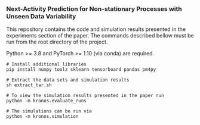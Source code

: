 ###  Next-Activity Prediction for Non-stationary Processes with Unseen Data Variability

This repository contains the code and simulation results presented in the
experiments section of the paper. The commands described bellow must be
run from the root directory of the project.

Python >= 3.8 and PyTorch >= 1.10 (via conda) are required.

```
# Install additional libraries 
pip install numpy toolz sklearn tensorboard pandas pm4py

# Extract the data sets and simulation results
sh extract_tar.sh

# To view the simulation results presented in the paper run
python -m kronos.evaluate_runs

# The simulations can be run via 
python -m kronos.simulation
```

